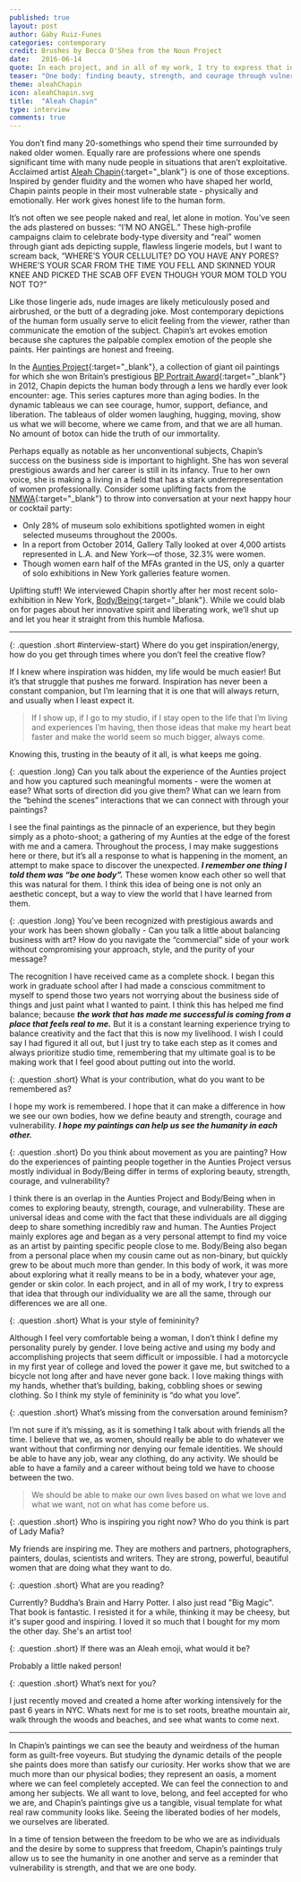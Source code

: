 ```yaml
---
published: true
layout: post
author: Gaby Ruiz-Funes
categories: contemporary
credit: Brushes by Becca O'Shea from the Noun Project
date:   2016-06-14
quote: In each project, and in all of my work, I try to express that idea that through our individuality we are all the same, through our differences we are all one...I hope my paintings can help us see the humanity in each other.
teaser: "One body: finding beauty, strength, and courage through vulnerability"
theme: aleahChapin
icon: aleahChapin.svg
title:  "Aleah Chapin"
type: interview
comments: true
---
```


You don’t find many 20-somethings who spend their time surrounded by naked older women. Equally rare are professions where one spends significant time with many nude people in situations that aren’t exploitative. Acclaimed artist [Aleah Chapin](http://www.aleahchapin.com/){:target="_blank"} is one of those exceptions. Inspired by gender fluidity and the women who have shaped her world, Chapin paints people in their most vulnerable state - physically and emotionally. Her work gives honest life to the human form.

It’s not often we see people naked and real, let alone in motion. You’ve seen the ads plastered on busses: “I’M NO ANGEL.” These high-profile campaigns claim to celebrate body-type diversity and “real” women through giant ads depicting supple, flawless lingerie models, but I want to scream back, “WHERE’S YOUR CELLULITE? DO YOU HAVE ANY PORES? WHERE’S YOUR SCAR FROM THE TIME YOU FELL AND SKINNED YOUR KNEE AND PICKED THE SCAB OFF EVEN THOUGH YOUR MOM TOLD YOU NOT TO?”

Like those lingerie ads, nude images are likely meticulously posed and airbrushed, or the butt of a degrading joke. Most contemporary depictions of the human form usually serve to elicit feeling from the viewer, rather than communicate the emotion of the subject. Chapin’s art evokes emotion because she captures the palpable complex emotion of the people she paints. Her paintings are honest and freeing.
 
In the [Aunties Project](http://www.aleahchapin.com/new-gallery-5/){:target="_blank"}, a collection of giant oil paintings for which she won Britain’s prestigious [BP Portrait Award](http://www.npg.org.uk/whatson/exhibitions/bp-portrait-award-2012/the-exhibition/prize-winners-home.php){:target="_blank"} in 2012, Chapin depicts the human body through a lens we hardly ever look encounter: age. This series captures more than aging bodies. In the dynamic tableaus we can see courage, humor, support, defiance, and liberation. The tableaus of older women laughing, hugging, moving, show us what we will become, where we came from, and that we are all human. No amount of botox can hide the truth of our immortality.
 
Perhaps equally as notable as her unconventional subjects, Chapin’s success on the business side is important to highlight. She has won several prestigious awards and her career is still in its infancy. True to her own voice, she is making a living in a field that has a stark underrepresentation of women professionally. Consider some uplifting facts from the [NMWA](http://www.nmwa.org/advocate/get-facts){:target="_blank"} to throw into conversation at your next happy hour or cocktail party:

* Only 28% of museum solo exhibitions spotlighted women in eight selected museums throughout the 2000s.
* In a report from October 2014, Gallery Tally looked at over 4,000 artists represented in L.A. and New York—of those, 32.3% were women.
* Though women earn half of the MFAs granted in the US, only a quarter of solo exhibitions in New York galleries feature women.

Uplifting stuff! We interviewed Chapin shortly after her most recent solo-exhibition in New York, [Body/Being](http://www.flowersgallery.com/exhibitions/view/aleah-chapin-1){:target="_blank"}. While we could blab on for pages about her innovative spirit and liberating work, we’ll shut up and let you hear it straight from this humble Mafiosa.

---

{: .question .short #interview-start}
<i class="em em-ladymafia"></i>  Where do you get inspiration/energy, how do you get through times where you don’t feel the creative flow?  

<i class="em em-nude-body"></i>  If I knew where inspiration was hidden, my life would be much easier! But it’s that struggle that pushes me forward. Inspiration has never been a constant companion, but I’m learning that it is one that will always return, and usually when I least expect it. 

> If I show up, if I go to my studio, if I stay open to the life that I’m living and experiences I’m having, then those ideas that make my heart beat faster and make the world seem so much bigger, always come.

Knowing this, trusting in the beauty of it all, is what keeps me going.

{: .question .long}
<i class="em em-ladymafia"></i>  Can you talk about the experience of the Aunties project and how you captured such meaningful moments - were the women at ease? What sorts of direction did you give them? What can we learn from the “behind the scenes” interactions that we can connect with through your paintings?  

<i class="em em-nude-body"></i>  I see the final paintings as the pinnacle of an experience, but they begin simply as a photo-shoot; a gathering of my Aunties at the edge of the forest with me and a camera. Throughout the process, I may make suggestions here or there, but it’s all a response to what is happening in the moment, an attempt to make space to discover the unexpected. **_I remember one thing I told them was “be one body”._** These women know each other so well that this was natural for them. I think this idea of being one is not only an aesthetic concept, but a way to view the world that I have learned from them.


{: .question .long}
<i class="em em-ladymafia"></i>  You’ve been recognized with prestigious awards and your work has been shown globally - Can you talk a little about  balancing business with art? How do you navigate the “commercial” side of your work without compromising your approach, style, and the purity of your message?  

<i class="em em-nude-body"></i>  The recognition I have received came as a complete shock. I began this work in graduate school after I had made a conscious commitment to myself to spend those two years not worrying about the business side of things and just paint what I wanted to paint. I think this has helped me find balance; because **_the work that has made me successful is coming from a place that feels real to me._** But it is a constant learning experience trying to balance creativity and the fact that this is now my livelihood. I wish I could say I had figured it all out, but I just try to take each step as it comes and always prioritize studio time, remembering that my ultimate goal is to be making work that I feel good about putting out into the world.

{: .question .short}
<i class="em em-ladymafia"></i> What is your contribution, what do you want to be remembered as?  

<i class="em em-nude-body"></i>  I hope my work is remembered. I hope that it can make a difference in how we see our own bodies, how we define beauty and strength, courage and vulnerability. **_I hope my paintings can help us see the humanity in each other._**

{: .question .short}
<i class="em em-ladymafia"></i> Do you think about movement as you are painting? How do the experiences of painting people together in the Aunties Project versus mostly individual in Body/Being differ in terms of exploring beauty, strength, courage, and vulnerability?  

<i class="em em-nude-body"></i>  I think there is an overlap in the Aunties Project and Body/Being when in comes to exploring beauty, strength, courage, and vulnerability. These are universal ideas and come with the fact that these individuals are all digging deep to share something incredibly raw and human. The Aunties Project mainly explores age and began as a very personal attempt to find my voice as an artist by painting specific people close to me. Body/Being also began from a personal place when my cousin came out as non-binary, but quickly grew to be about much more than gender. In this body of work, it was more about exploring what it really means to be in a body, whatever your age, gender or skin color. In each project, and in all of my work, I try to express that idea that through our individuality we are all the same, through our differences we are all one.

{: .question .short}
<i class="em em-ladymafia"></i>  What is your style of femininity?

<i class="em em-nude-body"></i>   Although I feel very comfortable being a woman, I don’t think I define my personality purely by gender. I love being active and using my body and accomplishing projects that seem difficult or impossible. I had a motorcycle in my first year of college and loved the power it gave me, but switched to a bicycle not long after and have never gone back. I love making things with my hands, whether that’s building, baking, cobbling shoes or sewing clothing. So I think my style of femininity is “do what you love”.

{: .question .short}
<i class="em em-ladymafia"></i>  What’s missing from the conversation around feminism?

<i class="em em-nude-body"></i>  I’m not sure if it’s missing, as it is something I talk about with friends all the time. I believe that we, as women, should really be able to do whatever we want without that confirming nor denying our female identities. We should be able to have any job, wear any clothing, do any activity. We should be able to have a family and a career without being told we have to choose between the two.

> We should be able to make our own lives based on what we love and what we want, not on what has come before us.

{: .question .short}
<i class="em em-ladymafia"></i>  Who is inspiring you right now? Who do you think is part of Lady Mafia?  

<i class="em em-nude-body"></i>  My friends are inspiring me. They are mothers and partners, photographers, painters, doulas, scientists and writers. They are strong, powerful, beautiful women that are doing what they want to do.

{: .question .short}
<i class="em em-ladymafia"></i>  What are you reading?

<i class="em em-nude-body"></i>  Currently? Buddha’s Brain and Harry Potter. I also just read "Big Magic". That book is fantastic. I resisted it for a while, thinking it may be cheesy, but it's super good and inspiring. I loved it so much that I bought for my mom the other day. She's an artist too! 

{: .question .short}
<i class="em em-ladymafia"></i>  If there was an Aleah emoji, what would it be?

<i class="em em-nude-body"></i>  Probably a little naked person!

{: .question .short}
<i class="em em-ladymafia"></i>  What’s next for you?  

<i class="em em-nude-body"></i>  I just recently moved and created a home after working intensively for the past 6 years in NYC. Whats next for me is to set roots, breathe mountain air, walk through the woods and beaches, and see what wants to come next.

---
In Chapin’s paintings we can see the beauty and weirdness of the human form as guilt-free voyeurs. But studying the dynamic details of the people she paints does more than satisfy our curiosity. Her works show that we are much more than our physical bodies; they represent an oasis, a moment where we can feel completely accepted. We can feel the connection to and among her subjects. We all want to love, belong, and feel accepted for who we are, and Chapin’s paintings give us a tangible, visual template for what real raw community looks like. Seeing the liberated bodies of her models, we ourselves are liberated.
 
In a time of tension between the freedom to be who we are as individuals and the desire by some to suppress that freedom, Chapin’s paintings truly allow us to see the humanity in one another and serve as a reminder that vulnerability is strength, and that we are one body.
